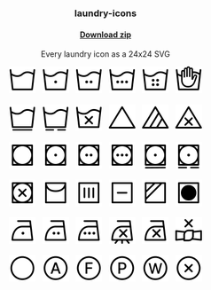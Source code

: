 <h3 align="center">
  laundry-icons
</h3>
<h4 align="center">
  <a href="https://github.com/tvler/laundry-icons/releases/latest">Download zip</a>
</h4>
<p align="center">
  Every laundry icon as a 24x24 SVG
</p>
<p align="center">
  <img src="icons/machine-wash.svg" />
  &nbsp;
  <img src="icons/machine-wash-on-cold.svg" />
  &nbsp;
  <img src="icons/machine-wash-on-warm.svg" />
  &nbsp;
  <img src="icons/machine-wash-on-hot.svg" />
  &nbsp;
  <img src="icons/machine-wash-on-very-hot.svg" />
  &nbsp;
  <img src="icons/hand-wash.svg" />
  <br /><br />
  <img src="icons/machine-wash-on-permanent-press.svg" />
  &nbsp;
  <img src="icons/machine-wash-on-delicate.svg" />
  &nbsp;
  <img src="icons/do-not-machine-wash.svg" />
  &nbsp;
  <img src="icons/bleach.svg" />
  &nbsp;
  <img src="icons/bleach-non-chlorine.svg" />
  &nbsp;
  <img src="icons/do-not-bleach.svg" />
  <br /><br />
  <img src="icons/tumble-dry.svg" />
  &nbsp;
  <img src="icons/tumble-dry-on-low.svg" />
  &nbsp;
  <img src="icons/tumble-dry-on-medium.svg" />
  &nbsp;
  <img src="icons/tumble-dry-on-high.svg" />
  &nbsp;
  <img src="icons/tumble-dry-on-permanent-press.svg" />
  &nbsp;
  <img src="icons/tumble-dry-on-delicate.svg" />
  <br /><br />
  <img src="icons/do-not-tumble-dry.svg" />
  &nbsp;
  <img src="icons/hang-dry.svg" />
  &nbsp;
  <img src="icons/drip-dry.svg" />
  &nbsp;
  <img src="icons/dry-flat.svg" />
  &nbsp;
  <img src="icons/dry-in-shade.svg" />
  &nbsp;
  <img src="icons/tumble-dry-no-heat.svg" />
  <br /><br />
  <img src="icons/iron-on-low.svg" />
  &nbsp;
  <img src="icons/iron-on-medium.svg" />
  &nbsp;
  <img src="icons/iron-on-high.svg" />
  &nbsp;
  <img src="icons/iron-no-steam.svg" />
  &nbsp;
  <img src="icons/do-not-iron.svg" />
  &nbsp;
  <img src="icons/do-not-wring.svg" />
  <br /><br />
  <img src="icons/dry-clean.svg" />
  &nbsp;
  <img src="icons/dry-clean-any-solvent.svg" />
  &nbsp;
  <img src="icons/dry-clean-hydrocarbon-solvent-only.svg" />
  &nbsp;
  <img src="icons/dry-clean-tetrachloroethylene-solvent-only.svg" />
  &nbsp;
  <img src="icons/professional-wet-cleaning-only.svg" />
  &nbsp;
  <img src="icons/do-not-dry-clean.svg" />
</p>
